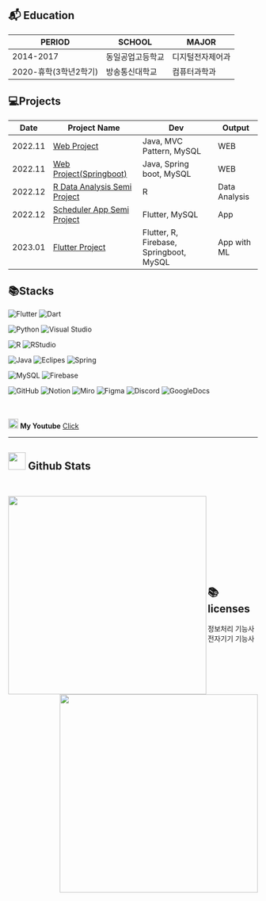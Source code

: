## 📬 Education
|PERIOD|SCHOOL|MAJOR|
|------|------|------|
|2014-2017|동일공업고등학교|디지털전자제어과|
|2020-휴학(3학년2학기)|방송통신대학교|컴퓨터과학과|
 
## 💻Projects

  |Date|Project Name|Dev|Output|
  |-----|-----|-----|-----|  
  |2022.11|[Web Project](https://github.com/wlsgud0452/Petmily_MVCpattern)|Java, MVC Pattern, MySQL|WEB|
  |2022.11|[Web Project(Springboot)](https://github.com/wlsgud0452/petmily_spring)|Java, Spring boot, MySQL|WEB|
  |2022.12|[R Data Analysis Semi Project](link)|R|Data Analysis|
  |2022.12|[Scheduler App Semi Project](link란)|Flutter, MySQL|App|
  |2023.01|[Flutter Project](https://github.com/wlsgud0452/cha_sa_jo)|Flutter, R, Firebase, Springboot, MySQL|App with ML|


## 📚Stacks
<!-- Flutter -->
![Flutter](https://img.shields.io/badge/Flutter-02569B?style=flat&logo=Flutter&logoColor=white)
![Dart](https://img.shields.io/badge/Dart-0175C2?style=flat&logo=Dart&logoColor=white)

<!-- VS Code -->
![Python](https://img.shields.io/badge/Python-3776AB?style=flat&logo=Python&logoColor=white)
![Visual Studio](https://img.shields.io/badge/VSCode-007ACC?style=flat&logo=VisualStudioCode&logoColor=white)

<!-- R -->
![R](https://img.shields.io/badge/R-276DC3?style=flat&logo=R&logoColor=white)
![RStudio](https://img.shields.io/badge/RStudio-75AADB?style=flat&logo=RStudio&logoColor=white)

<!-- JAVA -->
![Java](https://img.shields.io/badge/JAVA-2C2255?style=flat&logo=JAVA&logoColor=white)
![Eclipes](https://img.shields.io/badge/EclipseIDE-2C2255?style=flat&logo=EclipseIDE&logoColor=white)
![Spring](https://img.shields.io/badge/SpringBoot-6DB33F?style=flat&logo=SpringBoot&logoColor=white)

<!-- MySQL -->
![MySQL](https://img.shields.io/badge/MySQL-4479A1?style=flat&logo=MySQL&logoColor=white)
![Firebase](https://img.shields.io/badge/Firebase-FFCA28?style=flat&logo=Firebase&logoColor=white)


<!-- GitHub -->
![GitHub](https://img.shields.io/badge/GitHub-181717?style=flat&logo=GitHub&logoColor=white)
![Notion](https://img.shields.io/badge/Notion-000000?style=flat&logo=Notion&logoColor=white)
![Miro](https://img.shields.io/badge/Miro-050038?style=flat&logo=Miro&logoColor=white)
![Figma](https://img.shields.io/badge/Figma-F24E1E?style=flat&logo=Figma&logoColor=white)
![Discord](https://img.shields.io/badge/Discord-5865F2?style=flat&logo=Discord&logoColor=white)
![GoogleDocs](https://img.shields.io/badge/GoogleDocs-6DB33F?style=flat&logo=GoogleDocs&logoColor=white)<br><br><br>

<img src =https://cdn-icons-png.flaticon.com/512/1384/1384060.png width = 20,m height = 20 > **My Youtube** [Click](https://www.youtube.com/channel/UCM-Cz3iJEL9M-JZHg1_-HrA)

---
## <img src="https://media.giphy.com/media/iY8CRBdQXODJSCERIr/giphy.gif" width="35"><b> Github Stats </b>
<br>
<p><img align="left" src="https://github-readme-stats.vercel.app/api/top-langs?username=wlsgud0452&show_icons=true&locale=en&layout=compact&theme=chartreuse-dark" width="400"/></p>
<p>&nbsp;<img align="right" src="https://github-readme-stats.vercel.app/api?username=wlsgud0452&show_icons=true&locale=en&theme=chartreuse-dark" width="400" /></p>
</div>
<br><br><br><br><br><br><br>


## 📚licenses
   정보처리 기능사<br>
   전자기기 기능사
